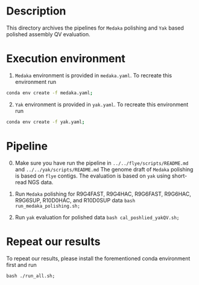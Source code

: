 # Description
This directory archives the pipelines for `Medaka` polishing and `Yak` based polished assembly QV evaluation.


# Execution environment
1. `Medaka` environment is provided in `medaka.yaml`. To recreate this environment run
```bash
conda env create -f medaka.yaml;
```

2. `Yak` environment is provided in `yak.yaml`. To recreate this environment run
```bash
conda env create -f yak.yaml;
```


# Pipeline
0. Make sure you have run the pipeline in `../../flye/scripts/README.md` and `../../yak/scripts/README.md`
The genome draft of `Medaka` polishing is based on `flye` contigs. The evaluation is based on `yak` using short-read NGS data.


1. Run `Medaka` polishing for R9G4FAST, R9G4HAC, R9G6FAST, R9G6HAC, R9G6SUP, R10D0HAC, and R10D0SUP data
`bash run_medaka_polishing.sh;`


2. Run `yak` evaluation for polished data
`bash cal_poshlied_yakQV.sh;`


# Repeat our results
To repeat our results, please install the forementioned conda environment first and run
```
bash ./run_all.sh;
```

